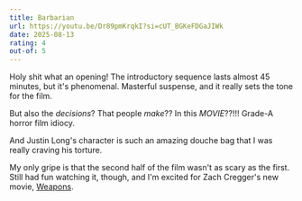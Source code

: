 ```yaml
---
title: Barbarian
url: https://youtu.be/Dr89pmKrqkI?si=cUT_BGKeFDGaJIWk
date: 2025-08-13
rating: 4
out-of: 5
---
```


Holy shit what an opening! The introductory sequence lasts almost 45 minutes, but it's phenomenal. Masterful suspense, and it really sets the tone for the film.

But also the _decisions_? That people _make_?? In this _MOVIE_??!!! Grade-A horror film idiocy.

And Justin Long's character is such an amazing douche bag that I was really craving his torture.

My only gripe is that the second half of the film wasn't as scary as the first. Still had fun watching it, though, and I'm excited for Zach Cregger's new movie, [Weapons](https://youtu.be/OpThntO9ixc?si=sAadp9qtwOyOl_eF).
